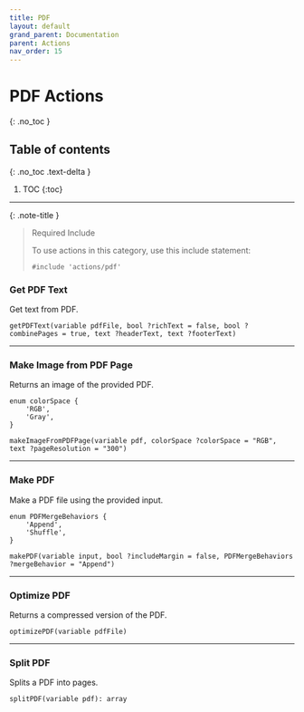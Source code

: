 ```yaml
---
title: PDF
layout: default
grand_parent: Documentation
parent: Actions
nav_order: 15
---
```


# PDF Actions
{: .no_toc }

## Table of contents
{: .no_toc .text-delta }

1. TOC
{:toc}

---

{: .note-title }
> Required Include
> 
> To use actions in this category, use this include statement:
>
> ```
> #include 'actions/pdf'
> ```

### Get PDF Text

Get text from PDF.

```
getPDFText(variable pdfFile, bool ?richText = false, bool ?combinePages = true, text ?headerText, text ?footerText)
```

---

### Make Image from PDF Page

Returns an image of the provided PDF.

```
enum colorSpace {
    'RGB',
    'Gray',
}

makeImageFromPDFPage(variable pdf, colorSpace ?colorSpace = "RGB", text ?pageResolution = "300")
```

---

### Make PDF

Make a PDF file using the provided input.

```
enum PDFMergeBehaviors {
    'Append',
    'Shuffle',
}

makePDF(variable input, bool ?includeMargin = false, PDFMergeBehaviors ?mergeBehavior = "Append")
```

---

### Optimize PDF

Returns a compressed version of the PDF.

```
optimizePDF(variable pdfFile)
```

---

### Split PDF

Splits a PDF into pages.

```
splitPDF(variable pdf): array
```
